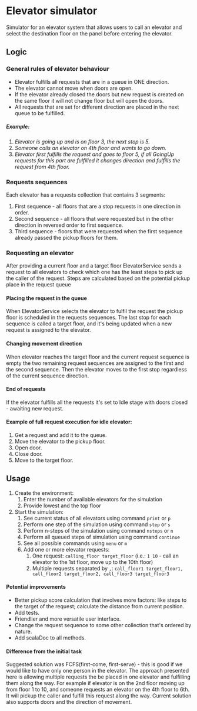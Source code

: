 # Elevator simulator

Simulator for an elevator system that allows users to call an elevator and select
the destination floor on the panel before entering the elevator.

## Logic

### General rules of elevator behaviour

- Elevator fulfills all requests that are in a queue in ONE direction.
- The elevator cannot move when doors are open.
- If the elevator already closed the doors but new request is created on the same floor it will not change floor but
  will open the doors.
- All requests that are set for different direction are placed in the next queue to be fulfilled.

##### _Example_:

1. _Elevator is going up and is on floor 3, the next stop is 5._
2. _Someone calls an elevator on 4th floor and wants to go down._
3. _Elevator first fulfills the request and goes to floor 5, if all GoingUp requests for this part are fulfilled it
   changes direction and fulfills the request from 4th floor._

### Requests sequences

Each elevator has a requests collection that contains 3 segments:

1. First sequence - all floors that are a stop requests in one direction in order.
2. Second sequence - all floors that were requested but in the other direction in reversed order to first sequence.
3. Third sequence - floors that were requested when the first sequence already passed the pickup floors for them.

### Requesting an elevator

After providing a current floor and a target floor ElevatorService sends a request to all elevators to check
which one has the least steps to pick up the caller of the request.
Steps are calculated based on the potential pickup place in the request queue

#### Placing the request in the queue

When ElevatorService selects the elevator to fulfil the request the pickup floor is scheduled in the requests sequences.
The last stop for each sequence is called a target floor, and it's being updated when a new request is assigned to the
elevator.

#### Changing movement direction

When elevator reaches the target floor and the current request sequence is empty the two remaining request sequences are
assigned to the first and the second sequence. Then the elevator moves to the first stop regardless of the current
sequence direction.

#### End of requests

If the elevator fulfills all the requests it's set to Idle stage with doors closed - awaiting new request.

#### Example of full request execution for idle elevator:

1. Get a request and add it to the queue.
2. Move the elevator to the pickup floor.
3. Open door.
4. Close door.
5. Move to the target floor.

## Usage

1. Create the environment:
    1. Enter the number of available elevators for the simulation
    2. Provide lowest and the top floor
2. Start the simulation:
    1. See current status of all elevators using command `print` or `p`
    2. Perform one step of the simulation using command `step` or `s`
    3. Perform n-steps of the simulation using command `nsteps` or `n`
    4. Perform all queued steps of simulation using command `continue`
    5. See all possible commands using `menu` or `m`
    6. Add one or more elevator requests:
        1. One request: `calling_floor target_floor` (i.e.: `1 10` - call an elevator to the 1st floor, move up to the
           10th floor)
        2. Multiple requests separated
           by `,`: `call_floor1 target_floor1, call_floor2 target_floor2, call_floor3 target_floor3`

#### Potential improvements

- Better pickup score calculation that involves more factors: like steps to the target of the request; calculate the
  distance from current position.
- Add tests.
- Friendlier and more versatile user interface.
- Change the request sequence to some other collection that's ordered by nature.
- Add scalaDoc to all methods.

#### Difference from the initial task
Suggested solution was FCFS(first-come, first-serve) - this is good if we would like to have only one person in the elevator.
The approach presented here is allowing multiple requests the be placed in one elevator and fulfilling them along the way.
For example if elevator is on the 2nd floor moving up from floor 1 to 10, and someone requests an elevator on the 4th floor to 6th. It will pickup the caller and fulfill this request along the way.
Current solution also supports doors and the direction of movement.